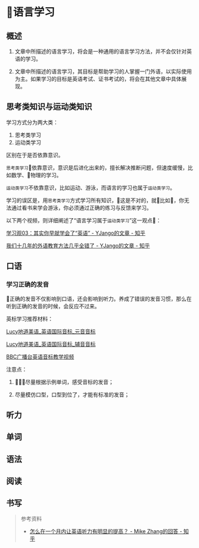 # 语言学习

## 概述

1. 文章中所描述的语言学习，将会是一种通用的语言学习方法，并不会仅针对英语的学习。

2. 文章中所描述的语言学习，其目标是帮助学习的人掌握一门外语，以实际使用为主。如果学习的目标是英语考试、证书考试的，将会在其他文章中具体展现。

## 思考类知识与运动类知识

学习方式分为两大类：
1. 思考类学习
2. 运动类学习

区别在于是否依靠意识。

`思考类学习`依靠意识，意识是后进化出来的，擅长解决推断问题，但速度缓慢，比如数学、物理的学习。

`运动类学习`不依靠意识，比如运动、游泳，而语言的学习也属于`运动类学习`。


学习的误区是，用`思考类学习`方式学习所有知识，这是不对的，就比如，你无法通过看书来学会游泳，你必须通过正确的练习与反馈来学习。

以下两个视频，则详细阐述了“语言学习属于`运动类学习`”这一观点：

[学习观03：其实你早就学会了“英语” - YJango的文章 - 知乎](https://zhuanlan.zhihu.com/p/47064025)

[我们十几年的外语教育方法几乎全错了 - YJango的文章 - 知乎](https://zhuanlan.zhihu.com/p/51717106)

## 口语

### 学习正确的发音

正确的发音不仅影响到口语，还会影响到听力。养成了错误的发音习惯，那么在听到正确的发音的时候，会反应不过来。

英标学习推荐材料：

[Lucy地道美语_英语国际音标_元音音标](https://v.youku.com/v_show/id_XNDA4NDY3NzkzNg==.html?spm=a2h3j.8428770.3416059.1)

[Lucy地道美语_英语国际音标_辅音音标]()

[BBC广播台英语音标教学视频](https://v.qq.com/x/page/y0713xduc7s.html)

注意点：

1. 尽量根据示例单词，感受音标的发音；

2. 尽量模仿口型，口型到位了，才能有标准的发音；

## 听力

## 单词

## 语法

## 阅读

## 书写


> 参考资料
> - [怎么在一个月内让英语听力有明显的提高？ - Mike Zhang的回答 - 知乎](https://www.zhihu.com/question/24706380/answer/544485502)